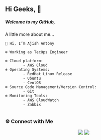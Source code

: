 ## Hi Geeks, 👋

##### Welcome to my GitHub,

A little more about me...

```
👋 Hi, I’m Ajish Antony

❄️ Working as TecOps Engineer

❄️ Cloud platform: 
        - AWS Cloud
❄️ Operating Systems:
        - RedHat Linux Release
        - Ubuntu
        - CentOS
❄️ Source Code Management/Version Control:
        - Git
❄️ Monitoring Tools:
        - AWS CloudWatch
        - Zabbix
    
```     

### ⚙️ Connect with Me

<p align="center">
<a href="mailto:ajishantony95@gmail.com"><img src="https://img.shields.io/badge/Gmail-D14836?style=for-the-badge&logo=gmail&logoColor=white"/></a>
<a href="https://www.linkedin.com/in/ajish-antony/"><img src="https://img.shields.io/badge/LinkedIn-0077B5?style=for-the-badge&logo=linkedin&logoColor=white"/></a> 
